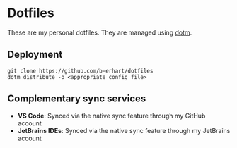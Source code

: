 # Dotfiles
These are my personal dotfiles. They are managed using [dotm](https://github.com/b-erhart/dotm).

## Deployment
```
git clone https://github.com/b-erhart/dotfiles
dotm distribute -o <appropriate config file>
```

## Complementary sync services
- **VS Code**: Synced via the native sync feature through my GitHub account
- **JetBrains IDEs**: Synced via the native sync feature through my JetBrains account

